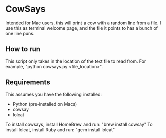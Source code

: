 # CowSays
Intended for Mac users, this will print a cow with a random line from a file. I use this as terminal welcome page, and the file it points to has a bunch of one line puns.

## How to run
This script only takes in the location of the text file to read from. For example, "python cowsays.py <file_location>".

## Requirements
This assumes you have the following installed:
* Python (pre-installed on Macs)
* cowsay
* lolcat

To install cowsays, install HomeBrew and run: "brew install cowsay"
To install lolcat, install Ruby and run: "gem install lolcat"

